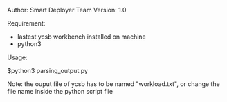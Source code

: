 


Author: Smart Deployer Team
Version: 1.0


Requirement:
- lastest ycsb workbench installed on machine
- python3

Usage:

$python3 parsing_output.py


Note: the ouput file of ycsb has to be named "workload.txt", or change the file name inside the python script file

